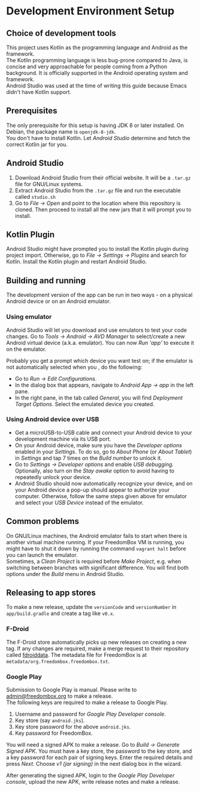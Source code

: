 # Development Environment Setup

## Choice of development tools
This project uses Kotlin as the programming language and Android as the framework.  
The Kotlin programming language is less bug-prone compared to Java, is concise and very approachable for people coming from a Python background. It is officially supported in the Android operating system and framework.  
Android Studio was used at the time of writing this guide because Emacs didn't have Kotlin support.

## Prerequisites
The only prerequisite for this setup is having JDK 8 or later installed. On Debian, the package name is `openjdk-8-jdk`.  
You don't have to install Kotlin. Let *Android Studio* determine and fetch the correct Kotlin jar for you.

## Android Studio
1. Download Android Studio from their official website. It will be a `.tar.gz` file for GNU/Linux systems.
2. Extract Android Studio from the `.tar.gz` file and run the executable called `studio.sh`
3. Go to *File -> Open* and point to the location where this repository is cloned. Then proceed to install all the new jars that it will prompt you to install.

## Kotlin Plugin
Android Studio might have prompted you to install the Kotlin plugin during project import. Otherwise, go to *File -> Settings -> Plugins* and search for Kotlin. Install the Kotlin plugin and restart Android Studio.

## Building and running
The development version of the app can be run in two ways - on a physical Android device or on an Android emulator.

### Using emulator
Android Studio will let you download and use emulators to test your code changes. Go to *Tools -> Android -> AVD Manager* to select/create a new Android virtual device (a.k.a. emulator). You can now *Run 'app'* to execute it on the emulator.

Probably you get a prompt which device you want test on; if the emulator is not automatically selected when you , do the following:

- Go to *Run -> Edit Configurations*.
- In the dialog box that appears, navigate to *Android App -> app* in the left pane.
- In the right pane, in the tab called *General*, you will find *Deployment Target Options*. Select the emulated device you created.

### Using Android device over USB
- Get a microUSB-to-USB cable and connect your Android device to your development machine via its USB port.
- On your Android device, make sure you have the *Developer options* enabled in your *Settings*.
  To do so, go to *About Phone* (or *About Tablet*) in *Settings* and tap 7 times on the *Build number* to unlock it.
- Go to *Settings -> Developer options* and enable *USB debugging*.
  Optionally, also turn on the *Stay awake* option to avoid having to repeatedly unlock your device.
- Android Studio should now automatically recognize your device, and on your Android device a pop-up should appear to authorize your computer.
  Otherwise, follow the same steps given above for emulator and select your *USB Device* instead of the emulator.

## Common problems
On GNU/Linux machines, the Android emulator fails to start when there is another virtual machine running. If your FreedomBox VM is running, you might have to shut it down by running the command `vagrant halt` before you can launch the emulator.  
Sometimes, a *Clean Project* is required before *Make Project*, e.g. when switching between branches with significant difference. You will find both options under the *Build* menu in Android Studio.

## Releasing to app stores
To make a new release, update the `versionCode` and `versionNumber` in `app/build.gradle` and create a tag like `v0.x`.

### F-Droid
The F-Droid store automatically picks up new releases on creating a new tag. If any changes are required, make a merge request to their repository called [fdroiddata](https://gitlab.com/fdroid/fdroiddata). The metadata file for FreedomBox is at `metadata/org.freedombox.freedombox.txt`.

### Google Play
Submission to Google Play is manual. Please write to <admin@freedombox.org> to make a release.  
The following keys are required to make a release to Google Play.

1. Username and password for *Google Play Developer console*.
2. Key store (say `android.jks`).
2. Key store password for the above `android.jks`.
3. Key password for FreedomBox.

You will need a signed APK to make a release. Go to *Build -> Generate Signed APK*. You must have a key store, the password to the key store, and a key password for each pair of signing keys. Enter the required details and press *Next*. Choose *v1 (jar signing)* in the next dialog box in the wizard.

After generating the signed APK, login to the *Google Play Developer console*, upload the new APK, write release notes and make a release.
